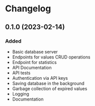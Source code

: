 # Changelog

## 0.1.0 (2023-02-14)

### Added

- Basic database server
- Endpoints for values CRUD operations
- Endpoint for statistics
- API Documentation
- API tests
- Authentication via API keys
- Saving database in the background
- Garbage collection of expired values
- Logging
- Documentation
